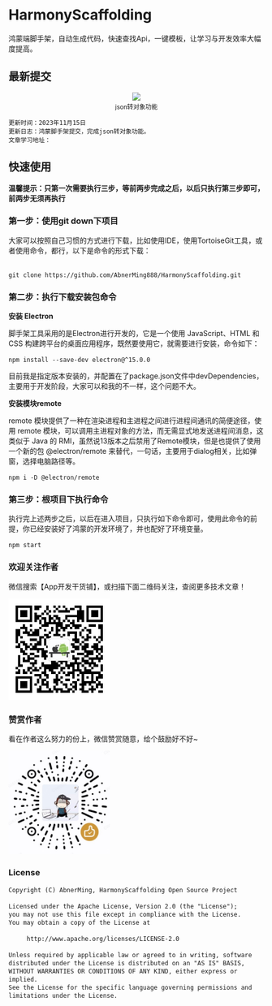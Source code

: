 # HarmonyScaffolding

鸿蒙端脚手架，自动生成代码，快速查找Api，一键模板，让学习与开发效率大幅度提高。



## 最新提交

<p align="center" style="font-size:12px;"><img src="images/harmony_json" width="300px" /><br/>json转对象功能</p>

```
更新时间：2023年11月15日
更新日志：鸿蒙脚手架提交，完成json转对象功能。
文章学习地址：
```


## 快速使用

**温馨提示：只第一次需要执行三步，等前两步完成之后，以后只执行第三步即可，前两步无须再执行**

### 第一步：使用git down下项目

大家可以按照自己习惯的方式进行下载，比如使用IDE，使用TortoiseGit工具，或者使用命令，都行，以下是命令的形式下载：

```

git clone https://github.com/AbnerMing888/HarmonyScaffolding.git

```

### 第二步：执行下载安装包命令

**安装 Electron**

脚手架工具采用的是Electron进行开发的，它是一个使用 JavaScript、HTML 和 CSS 构建跨平台的桌面应用程序，既然要使用它，就需要进行安装，命令如下：


```
npm install --save-dev electron@^15.0.0
```

目前我是指定版本安装的，并配置在了package.json文件中devDependencies，主要用于开发阶段，大家可以和我的不一样，这个问题不大。

**安装模块remote**

remote 模块提供了一种在渲染进程和主进程之间进行进程间通讯的简便途径，使用 remote 模块，可以调用主进程对象的方法，而无需显式地发送进程间消息，这类似于 Java 的 RMI，虽然说13版本之后禁用了Remote模块，但是也提供了使用一个新的包 @electron/remote 来替代，一句话，主要用于dialog相关，比如弹窗，选择电脑路径等。

```
npm i -D @electron/remote

```

### 第三步：根项目下执行命令

执行完上述两步之后，以后在进入项目，只执行如下命令即可，使用此命令的前提，你已经安装好了鸿蒙的开发环境了，并也配好了环境变量。

```
npm start
```


### 欢迎关注作者

微信搜索【App开发干货铺】，或扫描下面二维码关注，查阅更多技术文章！

<img src="images/abner.jpg" width="200px" />

### 赞赏作者

看在作者这么努力的份上，微信赞赏随意，给个鼓励好不好~

<img src="images/wx_code.jpg" width="200px" />

### License

```
Copyright (C) AbnerMing, HarmonyScaffolding Open Source Project

Licensed under the Apache License, Version 2.0 (the "License");
you may not use this file except in compliance with the License.
You may obtain a copy of the License at

     http://www.apache.org/licenses/LICENSE-2.0

Unless required by applicable law or agreed to in writing, software
distributed under the License is distributed on an "AS IS" BASIS,
WITHOUT WARRANTIES OR CONDITIONS OF ANY KIND, either express or implied.
See the License for the specific language governing permissions and
limitations under the License.
```



